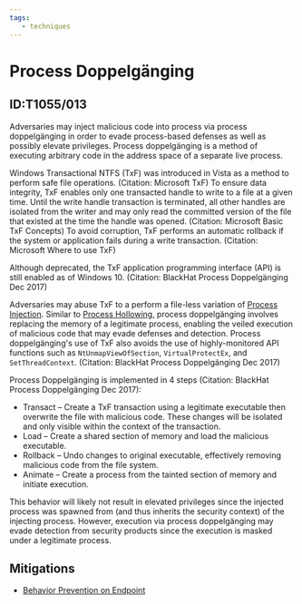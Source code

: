 ```yaml
---
tags:
   - techniques
---
```

# Process Doppelgänging
## ID:T1055/013
Adversaries may inject malicious code into process via process doppelgänging in order to evade process-based defenses as well as possibly elevate privileges. Process doppelgänging is a method of executing arbitrary code in the address space of a separate live process. 

Windows Transactional NTFS (TxF) was introduced in Vista as a method to perform safe file operations. (Citation: Microsoft TxF) To ensure data integrity, TxF enables only one transacted handle to write to a file at a given time. Until the write handle transaction is terminated, all other handles are isolated from the writer and may only read the committed version of the file that existed at the time the handle was opened. (Citation: Microsoft Basic TxF Concepts) To avoid corruption, TxF performs an automatic rollback if the system or application fails during a write transaction. (Citation: Microsoft Where to use TxF)

Although deprecated, the TxF application programming interface (API) is still enabled as of Windows 10. (Citation: BlackHat Process Doppelgänging Dec 2017)

Adversaries may abuse TxF to a perform a file-less variation of [Process Injection](/mitre/techniques/T1055). Similar to [Process Hollowing](/mitre/techniques/T1055/012), process doppelgänging involves replacing the memory of a legitimate process, enabling the veiled execution of malicious code that may evade defenses and detection. Process doppelgänging's use of TxF also avoids the use of highly-monitored API functions such as <code>NtUnmapViewOfSection</code>, <code>VirtualProtectEx</code>, and <code>SetThreadContext</code>. (Citation: BlackHat Process Doppelgänging Dec 2017)

Process Doppelgänging is implemented in 4 steps (Citation: BlackHat Process Doppelgänging Dec 2017):

* Transact – Create a TxF transaction using a legitimate executable then overwrite the file with malicious code. These changes will be isolated and only visible within the context of the transaction.
* Load – Create a shared section of memory and load the malicious executable.
* Rollback – Undo changes to original executable, effectively removing malicious code from the file system.
* Animate – Create a process from the tainted section of memory and initiate execution.

This behavior will likely not result in elevated privileges since the injected process was spawned from (and thus inherits the security context) of the injecting process. However, execution via process doppelgänging may evade detection from security products since the execution is masked under a legitimate process. 
## Mitigations
* [Behavior Prevention on Endpoint](/mitre/mitigations/M1040)
